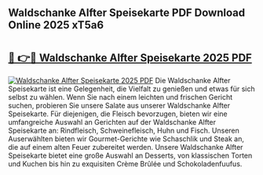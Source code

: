 ## Waldschanke Alfter Speisekarte PDF Download Online 2025 xT5a6

# <h2><a href="http://gca6kjm.nevu.top/?p=Waldschanke+Alfter+Speisekarte">🔗 👉🔴 Waldschanke Alfter Speisekarte 2025 PDF</a></h2>

[![Waldschanke Alfter Speisekarte 2025 PDF](https://i.imgur.com/dBaPXMq.png)](http://gca6kjm.nevu.top/?p=Waldschanke+Alfter+Speisekarte)
Die Waldschanke Alfter Speisekarte ist eine Gelegenheit, die Vielfalt zu genießen und etwas für sich selbst zu wählen. Wenn Sie nach einem leichten und frischen Gericht suchen, probieren Sie unsere Salate aus unserer Waldschanke Alfter Speisekarte. Für diejenigen, die Fleisch bevorzugen, bieten wir eine umfangreiche Auswahl an Gerichten auf der Waldschanke Alfter Speisekarte an: Rindfleisch, Schweinefleisch, Huhn und Fisch. Unseren Auserwählten bieten wir Gourmet-Gerichte wie Schaschlik und Steak an, die auf einem alten Feuer zubereitet werden. Unsere Waldschanke Alfter Speisekarte bietet eine große Auswahl an Desserts, von klassischen Torten und Kuchen bis hin zu exquisiten Crème Brûlée und Schokoladenfuufus.

